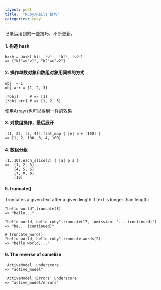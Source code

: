 ```yaml
---
layout: post
title:  "Ruby/Rails 技巧"
categories: ruby
---
```


记录运用到的一些技巧，不断更新。

#### 1. 构造 hash

```
hash = Hash['k1', 'v1', 'k2', 'v2']
=> {"k1"=>"v1", "k2"=>"v2"}
```

#### 2. 操作单数对象和数组对象用同样的方式

```
obj  = 1
obj_arr = [1, 2, 3]

[*obj]     # => [1]
[*obj_arr] # => [1, 2, 3]
```

使用Array()也可以得到一样的效果

#### 3. 对数组操作，最后展开

```
[[1, 2], [3, 4]].flat_map { |e| e + [100] }
=> [1, 2, 100, 3, 4, 100]
```

#### 4. 数组分组

```
(1..10).each_slice(3) { |a| p a }
=>  [1, 2, 3]
    [4, 5, 6]
    [7, 8, 9]
    [10]
```

#### 5. truncate()
Truncates a given text after a given length if text is longer than length:

```
"hello world".truncate(8)
=> "hello..."

"hello world, hello ruby".truncate(17,  omission: '... (continued)')
=> "he... (continued)"

# truncate_word()
"hello world, hello ruby".truncate_words(2)
=> "hello world,..."
```

#### 6. The reverse of camelize

```
'ActiveModel'.underscore
=> "active_model"

'ActiveModel::Errors'.underscore
=> "active_model/errors"
```

